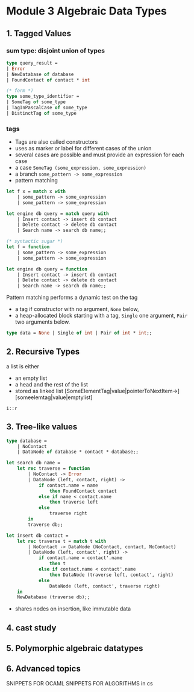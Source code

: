 # Module 3 Algebraic Data Types

## 1. Tagged Values

### sum type: disjoint union of types

```ocaml
type query_result =
| Error
| NewDatabase of database
| FoundContact of contact * int

(* form *)
type some_type_identifier =
| SomeTag of some_type
| TagInPascalCase of some_type
| DistinctTag of some_type
```

### tags

- Tags are also called constructors
- uses as marker or label for different cases of the union
- several cases are possible and must provide an expression for each case
- a case `SomeTag (some_expression, some_expression)`
- a branch `some_pattern -> some_expression`
- pattern matching

```ocaml
let f x = match x with
    | some_pattern -> some_expression
    | some_pattern -> some_expression

let engine db query = match query with
    | Insert contact -> insert db contact
    | Delete contact -> delete db contact
    | Search name -> search db name;;

(* syntactic sugar *)
let f = function
    | some_pattern -> some_expression
    | some_pattern -> some_expression

let engine db query = function
    | Insert contact -> insert db contact
    | Delete contact -> delete db contact
    | Search name -> search db name;;
```

Pattern matching performs a dynamic test on the tag

- a tag if constructor with no argument, `None` below,
- a heap-allocated block starting with a tag, `Single` one argument, `Pair` two arguments below.

```ocaml
type data = None | Single of int | Pair of int * int;;
```

## 2. Recursive Types

a list is either

- an empty list
- a head and the rest of the list
- stored as linked list [SomeElementTag|value|pointerToNextItem->][someelemtag|value|emptylist]

`i::r`

## 3. Tree-like values

```ocaml
type database =
    | NoContact
    | DataNode of database * contact * database;;

let search db name =
    let rec traverse = function
        | NoContact -> Error
        | DataNode (left, contact, right) ->
            if contact.name = name
                then FoundContact contact
            else if name < contact.name
                then traverse left
            else
                traverse right
        in
        traverse db;;

let insert db contact =
    let rec traverse t = match t with
        | NoContact -> DataNode (NoContact, contact, NoContact)
        | DataNode (left, contact', right) ->
            if contact.name = contact'.name
                then t
            else if contact.name < contact'.name
                then DataNode (traverse left, contact', right)
            else
                DataNode (left, contact', traverse right)
    in
    NewDatabase (traverse db);;
```

- shares nodes on insertion, like immutable data

## 4. cast study

## 5. Polymorphic algebraic datatypes

## 6. Advanced topics

SNIPPETS FOR OCAML
SNIPPETS FOR ALGORITHMS in cs
